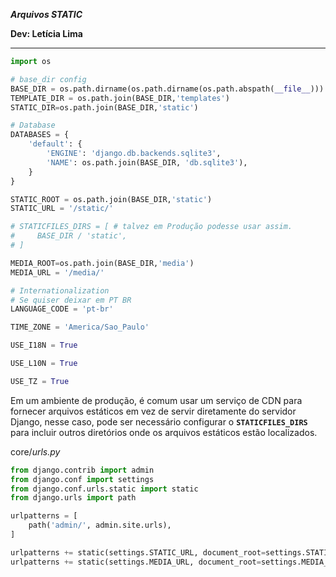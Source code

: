 ***Arquivos STATIC***

**Dev: Letícia Lima**

 ****

```python
import os 

# base_dir config
BASE_DIR = os.path.dirname(os.path.dirname(os.path.abspath(__file__)))
TEMPLATE_DIR = os.path.join(BASE_DIR,'templates')
STATIC_DIR=os.path.join(BASE_DIR,'static')

# Database
DATABASES = {
    'default': {
        'ENGINE': 'django.db.backends.sqlite3',
        'NAME': os.path.join(BASE_DIR, 'db.sqlite3'), 
    }
}

STATIC_ROOT = os.path.join(BASE_DIR,'static')
STATIC_URL = '/static/' 

# STATICFILES_DIRS = [ # talvez em Produção podesse usar assim.
#     BASE_DIR / 'static',
# ]

MEDIA_ROOT=os.path.join(BASE_DIR,'media')
MEDIA_URL = '/media/'

# Internationalization
# Se quiser deixar em PT BR
LANGUAGE_CODE = 'pt-br'

TIME_ZONE = 'America/Sao_Paulo'

USE_I18N = True

USE_L10N = True

USE_TZ = True
```

Em um ambiente de produção, é comum usar um serviço de CDN para fornecer arquivos estáticos em vez de servir diretamente do servidor Django, nesse caso, pode ser necessário configurar o **`STATICFILES_DIRS`** para incluir outros diretórios onde os arquivos estáticos estão localizados.

core/*urls.py*

```python
from django.contrib import admin
from django.conf import settings
from django.conf.urls.static import static
from django.urls import path

urlpatterns = [
    path('admin/', admin.site.urls),
]

urlpatterns += static(settings.STATIC_URL, document_root=settings.STATIC_ROOT)
urlpatterns += static(settings.MEDIA_URL, document_root=settings.MEDIA_ROOT)
```